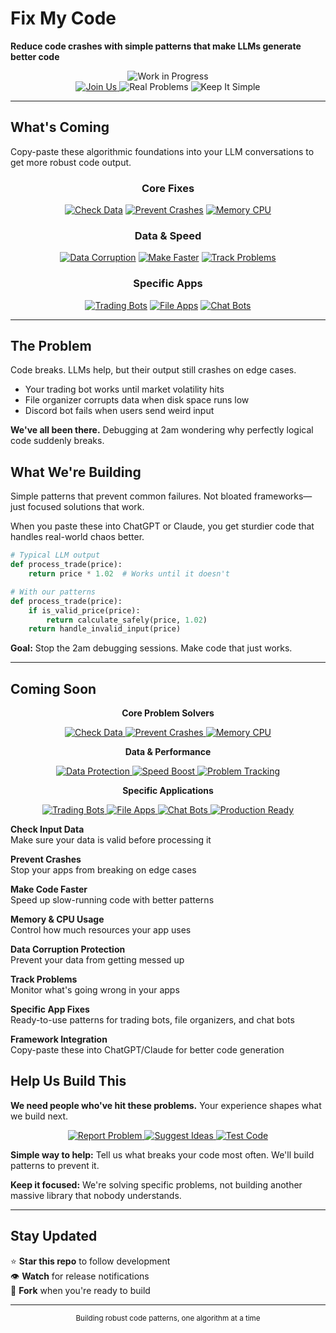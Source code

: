 # Fix My Code
**Reduce code crashes with simple patterns that make LLMs generate better code**

<div align="center">
  <img src="https://img.shields.io/badge/Status-Work_in_Progress-yellow?style=flat-square" alt="Work in Progress">
</div>

<div align="center">

<a href="#contributing">
  <img src="https://img.shields.io/badge/Join_the_Build-We_Need_You-brightgreen?style=for-the-badge&logo=github" alt="Join Us">
</a>
<img src="https://img.shields.io/badge/Real_Problems-Real_Solutions-blue?style=for-the-badge" alt="Real Problems">
<img src="https://img.shields.io/badge/No_Bloat-Just_What_Works-orange?style=for-the-badge" alt="Keep It Simple">

</div>

---

## What's Coming

Copy-paste these algorithmic foundations into your LLM conversations to get more robust code output.

<div align="center">

### Core Fixes
[![Check Data](https://img.shields.io/badge/Check_Input_Data-Coming_Soon-blue?style=for-the-badge)](#)
[![Prevent Crashes](https://img.shields.io/badge/Prevent_Crashes-Coming_Soon-green?style=for-the-badge)](#)
[![Memory CPU](https://img.shields.io/badge/Memory_CPU_Usage-Coming_Soon-orange?style=for-the-badge)](#)

### Data & Speed
[![Data Corruption](https://img.shields.io/badge/Data_Corruption-Coming_Soon-purple?style=for-the-badge)](#)
[![Make Faster](https://img.shields.io/badge/Make_Code_Faster-Coming_Soon-red?style=for-the-badge)](#)
[![Track Problems](https://img.shields.io/badge/Track_Problems-Coming_Soon-yellow?style=for-the-badge)](#)

### Specific Apps
[![Trading Bots](https://img.shields.io/badge/Trading_Bots-Coming_Soon-darkgreen?style=for-the-badge)](#)
[![File Apps](https://img.shields.io/badge/File_Organizers-Coming_Soon-darkblue?style=for-the-badge)](#)
[![Chat Bots](https://img.shields.io/badge/Discord_Telegram_Bots-Coming_Soon-darkred?style=for-the-badge)](#)

</div>

---

## The Problem
Code breaks. LLMs help, but their output still crashes on edge cases.
- Your trading bot works until market volatility hits
- File organizer corrupts data when disk space runs low
- Discord bot fails when users send weird input

**We've all been there.** Debugging at 2am wondering why perfectly logical code suddenly breaks.

## What We're Building
Simple patterns that prevent common failures. Not bloated frameworks—just focused solutions that work.

When you paste these into ChatGPT or Claude, you get sturdier code that handles real-world chaos better.

```python
# Typical LLM output
def process_trade(price):
    return price * 1.02  # Works until it doesn't

# With our patterns
def process_trade(price):
    if is_valid_price(price):
        return calculate_safely(price, 1.02)
    return handle_invalid_input(price)
```

**Goal:** Stop the 2am debugging sessions. Make code that just works.

---

## Coming Soon

<div align="center">

**Core Problem Solvers**

<a href="#01_check_input_data">
  <img src="https://img.shields.io/badge/Check_Input_Data-Coming_Soon-blue?style=for-the-badge" alt="Check Data">
</a>
<a href="#02_prevent_crashes">
  <img src="https://img.shields.io/badge/Prevent_Crashes-Coming_Soon-green?style=for-the-badge" alt="Prevent Crashes">
</a>
<a href="#03_memory_cpu_usage">
  <img src="https://img.shields.io/badge/Memory_CPU_Usage-Coming_Soon-orange?style=for-the-badge" alt="Memory CPU">
</a>

**Data & Performance**

<a href="#04_data_corruption">
  <img src="https://img.shields.io/badge/Data_Corruption-Coming_Soon-purple?style=for-the-badge" alt="Data Protection">
</a>
<a href="#05_make_code_faster">
  <img src="https://img.shields.io/badge/Make_Code_Faster-Coming_Soon-red?style=for-the-badge" alt="Speed Boost">
</a>
<a href="#06_track_problems">
  <img src="https://img.shields.io/badge/Track_Problems-Coming_Soon-yellow?style=for-the-badge" alt="Problem Tracking">
</a>

**Specific Applications**

<a href="#07_trading_bots">
  <img src="https://img.shields.io/badge/Trading_Bots-Coming_Soon-darkgreen?style=for-the-badge" alt="Trading Bots">
</a>
<a href="#08_file_organizers">
  <img src="https://img.shields.io/badge/File_Organizers-Coming_Soon-darkblue?style=for-the-badge" alt="File Apps">
</a>
<a href="#09_discord_telegram_bots">
  <img src="https://img.shields.io/badge/Chat_Bots-Coming_Soon-darkred?style=for-the-badge" alt="Chat Bots">
</a>

<a href="#10_make_it_production_ready">
  <img src="https://img.shields.io/badge/Production_Ready-Coming_Soon-black?style=for-the-badge" alt="Production Ready">
</a>

</div>

**Check Input Data**  
Make sure your data is valid before processing it

**Prevent Crashes**  
Stop your apps from breaking on edge cases

**Make Code Faster**  
Speed up slow-running code with better patterns

**Memory & CPU Usage**  
Control how much resources your app uses

**Data Corruption Protection**  
Prevent your data from getting messed up

**Track Problems**  
Monitor what's going wrong in your apps

**Specific App Fixes**  
Ready-to-use patterns for trading bots, file organizers, and chat bots

**Framework Integration**  
Copy-paste these into ChatGPT/Claude for better code generation

## Help Us Build This

**We need people who've hit these problems.** Your experience shapes what we build next.

<div align="center">

<a href="https://github.com/yourusername/Fix_My_Code/issues/new?template=problem-report.md">
  <img src="https://img.shields.io/badge/Report_a_Problem-What_Breaks_Your_Code-red?style=for-the-badge&logo=bug" alt="Report Problem">
</a>
<a href="https://github.com/yourusername/Fix_My_Code/discussions">
  <img src="https://img.shields.io/badge/Suggest_Patterns-Ideas_Welcome-blue?style=for-the-badge&logo=lightbulb" alt="Suggest Ideas">
</a>
<a href="https://github.com/yourusername/Fix_My_Code/blob/main/CONTRIBUTING.md">
  <img src="https://img.shields.io/badge/Early_Testing-Try_New_Code-green?style=for-the-badge&logo=flask" alt="Test Code">
</a>

</div>

**Simple way to help:** Tell us what breaks your code most often. We'll build patterns to prevent it.

**Keep it focused:** We're solving specific problems, not building another massive library that nobody understands.

---

## Stay Updated

⭐ **Star this repo** to follow development  
👁️ **Watch** for release notifications  
🍴 **Fork** when you're ready to build

---

<div align="center">
  <sub>Building robust code patterns, one algorithm at a time</sub>
</div>

